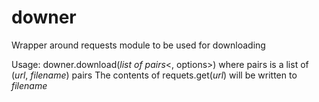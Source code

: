 # downer
Wrapper around requests module to be used for downloading

Usage:
downer.download(_list of pairs_<, options>)
where pairs is a list of (_url_, _filename_) pairs
The contents of requets.get(_url_) will be written to _filename_
